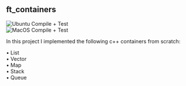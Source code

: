 ## ft_containers

![Ubuntu Compile + Test](https://github.com/skrtks/ft_containers/workflows/Ubuntu%20Compile%20+%20Test/badge.svg)  
![MacOS Compile + Test](https://github.com/skrtks/ft_containers/workflows/MacOS%20Compile%20+%20Test/badge.svg)

In this project I implemented the following c++ containers from scratch:  

• List  
• Vector  
• Map  
• Stack  
• Queue  

